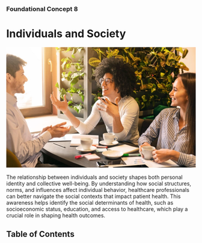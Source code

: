 ### Foundational Concept 8
# Individuals and Society
![Cover image](assets/cover_individuals.jpg)

The relationship between individuals and society shapes both personal identity and collective well-being. By understanding how social structures, norms, and influences affect individual behavior, healthcare professionals can better navigate the social contexts that impact patient health. This awareness helps identify the social determinants of health, such as socioeconomic status, education, and access to healthcare, which play a crucial role in shaping health outcomes.

## Table of Contents

